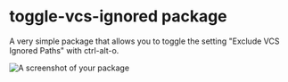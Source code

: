 # toggle-vcs-ignored package

A very simple package that allows you to toggle the setting "Exclude VCS Ignored Paths" with ctrl-alt-o.

![A screenshot of your package](http://imgur.com/a/2iImE)
